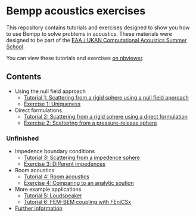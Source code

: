 # Bempp acoustics exercises

This repository contains tutorials and exercises designed to show you how to use Bempp to solve problems in acoustics.
These materials were designed to be part of the [EAA / UKAN Computational Acoustics Summer School](https://acoustics.ac.uk/events/4468/).

You can view these tutorials and exercises [on nbviewer](https://nbviewer.jupyter.org/github/mscroggs/bempp-acoustic-tutorials/blob/main/README.ipynb).

## Contents
- Using the null field approach
  - [Tutorial 1: Scattering from a rigid sphere using a null field approach](tutorials/1_sphere_scatterer_null_field.ipynb)
  - [Exercise 1: Uniqueness](exercises/1_uniqueness.ipynb)
- Direct formulations
  - [Tutorial 2: Scattering from a rigid sphere using a direct formulation](tutorials/2_sphere_scatterer_direct.ipynb)
  - [Exercise 2: Scattering from a pressure-release sphere](exercises/2_sphere_scatterer.ipynb)


### Unfinished

- Impedence boundary conditions
  - [Tutorial 3: Scattering from a impedence sphere](tutorials/3_impedence_scattering.ipynb)
  - [Exercise 3: Different impedences](exercises/3_impedences.ipynb)
- Room acoustics
  - [Tutorial 4: Room acoustics](tutorials/4_room_acoustics.ipynb)
  - [Exercise 4: Comparing to an analytic soution](exercises/4_analytic_solution.ipynb)
- More example applications
  - [Tutorial 5: Loudspeaker](tutorials/5_loudspeaker.ipynb)
  - [Tutorial 6: FEM-BEM coupling with FEniCSx](tutorials/6_fenicsx.ipynb)
- [Further information](tutorials/7_more.ipynb)
